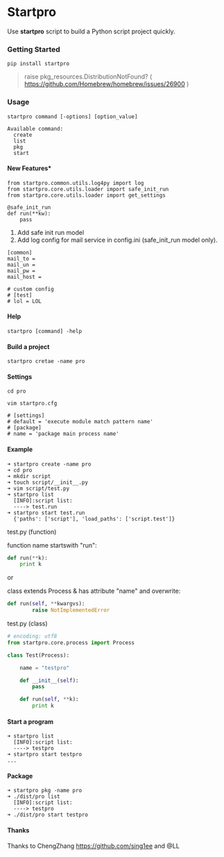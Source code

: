 # Startpro

Use **startpro** script to build a Python script project quickly.

### Getting Started

```shell
pip install startpro
```

> raise pkg_resources.DistributionNotFound? ( https://github.com/Homebrew/homebrew/issues/26900 )

### Usage

```shell
startpro command [-options] [option_value]

Available command:
  create
  list
  pkg
  start
```

#### New Features*

```shell
from startpro.common.utils.log4py import log
from startpro.core.utils.loader import safe_init_run
from startpro.core.utils.loader import get_settings

@safe_init_run
def run(**kw):
	pass

```
1. Add safe init run model
2. Add log config for mail service in config.ini (safe_init_run model only).
```shell
[common]
mail_to = 
mail_un = 
mail_pw = 
mail_host = 

# custom config
# [test]
# lol = LOL
```


#### Help

```shell
startpro [command] -help
```

#### Build a project

```shell
startpro cretae -name pro
```

#### Settings

```shell
cd pro

vim startpro.cfg

# [settings]
# default = 'execute module match pattern name'
# [package]
# name = 'package main process name'

```

#### Example
```shell
➜ startpro create -name pro
➜ cd pro
➜ mkdir script
➜ touch script/__init__.py
➜ vim script/test.py
➜ startpro list
  [INFO]:script list:
  ----> test.run
➜ startpro start test.run
  {'paths': ['script'], 'load_paths': ['script.test']}

```

test.py (function)

function name startswith "run":

```python
def run(**k):
	print k
```
or

class extends Process & has attribute "name"
and overwrite:
```python
def run(self, **kwargvs):
        raise NotImplementedError
```

test.py (class)

```python
# encoding: utf8
from startpro.core.process import Process

class Test(Process):

	name = "testpro"

	def __init__(self):
		pass

	def run(self, **k):
		print k
```

#### Start a program
```shell
➜ startpro list
  [INFO]:script list:
  ----> testpro
➜ startpro start testpro
...
```

#### Package
```shell
➜ startpro pkg -name pro
➜ ./dist/pro list
  [INFO]:script list:
  ----> testpro
➜ ./dist/pro start testpro

```

#### Thanks
Thanks to ChengZhang <https://github.com/sing1ee> and @LL




